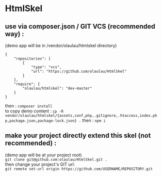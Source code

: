 # HtmlSkel
  
  
## use via composer.json / GIT VCS (recommended way) :
(demo app will be in /vendor/olaulau/htmlskel directory)  

```
{
	"repositories": [
	    {
	        "type": "vcs",
	    	"url": "https://github.com/olaulau/HtmlSkel"
		}
	],
	"require": {
		"olaulau/htmlskel": "dev-master"
	}
}
```
then : ``composer install``  
to copy demo content : ``cp -R vendor/olaulau/htmlskel/{assets,conf,php,.gitignore,.htaccess,index.php,package.json,package-lock.json} .``
then : ``npm i``


## make your project directly extend this skel (not recommended) :
(demo app will be at your project root)  
``git clone git@github.com:olaulau/HtmlSkel.git .``   
then change your project's GIT url:  
``git remote set-url origin https://github.com/USERNAME/REPOSITORY.git``    
  